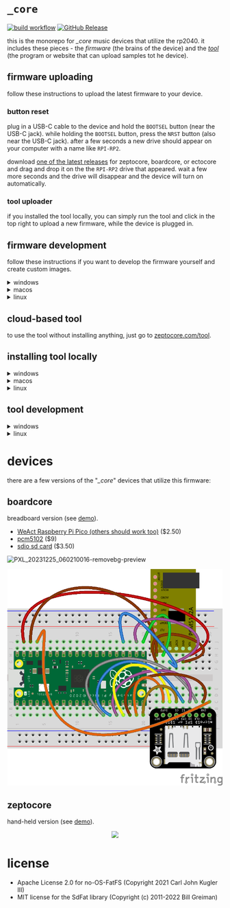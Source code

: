 # `_core`

[![build workflow](https://github.com/schollz/_core/actions/workflows/build.yml/badge.svg)](https://github.com/schollz/_core/actions/workflows/build.yml) [![GitHub Release](https://img.shields.io/github/v/release/schollz/_core)](https://github.com/schollz/_core/releases/latest)


this is the monorepo for *_core* music devices that utilize the rp2040. it includes these pieces - the *firmware* (the brains of the device) and the *[tool](https://zeptocore.com/tool)* (the program or website that can upload samples tot he device).

## firmware uploading

follow these instructions to upload the latest firmware to your device.

### button reset

plug in a USB-C cable to the device and hold the `BOOTSEL` button (near the USB-C jack). while holding the `BOOTSEL` button, press the `NRST` button (also near the USB-C jack). after a few seconds a new drive should appear on your computer with a name like `RPI-RP2`.

download [one of the latest releases](https://github.com/schollz/_core/releases/latest) for zeptocore, boardcore, or ectocore and drag and drop it on the the `RPI-RP2` drive that appeared. wait a few more seconds and the drive will disappear and the device will turn on automatically.


### tool uploader

if you installed the tool locally, you can simply run the tool and click in the top right to upload a new firmware, while the device is plugged in.

## firmware development

follow these instructions if you want to develop the firmware yourself and create custom images.


<details><summary>windows</summary>

Install WSL 2

```
$ wsl --set-default-version 2
$ wsl --install Ubuntu
```

Then restart computer and run 

```
$ wsl --install
```

That should start your system. Then you can follow the Linux directions.

</details>


<details><summary>macos</summary>


First install homebrew:

```
/bin/bash -c "$(curl -fsSL https://raw.githubusercontent.com/Homebrew/install/master/install.sh)"
```

You will need to add Homebrew to your PATH. Do so by running the following two commands:

```
which brew
```

will tell you which path your brew is on. then

```
echo 'eval "$([path to homebrew from command above] shellenv)"' >> /Users/USERNAME/.zprofile (remembering to substitute your username)
eval "$(/opt/homebrew/bin/brew shellenv)"
```

Now you can install the toolchain:

```
brew install cmake python
brew tap ArmMbed/homebrew-formulae
brew install gcc-arm-embedded
```

Now clone the repo and install the Pico SDK

```
git clone https://github.com/schollz/_core
cd _core
export PICO_SDK_PATH=$(pwd)/pico-sdk
git clone -b master https://github.com/raspberrypi/pico-sdk.git
cd pico-sdk &&  git submodule update --init && cd ..
```

Now you should be able to build zeptocore:

```
make clean zeptocore
```

</details>

<details><summary>linux</summary>

Install the pre-requisites:

```
sudo apt install cmake gcc-arm-none-eabi \
    libnewlib-arm-none-eabi \
    libstdc++-arm-none-eabi-newlib \
    git python3 g++
sudo -H python3 -m pip install numpy \
    matplotlib tqdm icecream librosa click
```

Clone this repo and install the Pico SDK:

```
git clone https://github.com/schollz/_core
cd _core
git clone https://github.com/raspberrypi/pico-sdk
cd pico-sdk &&  git submodule update --init && cd ..
export PICO_SDK_PATH=$(pwd)/pico-sdk
```

Do a build:

```
make clean zeptocore
```

(replace '`zeptocore`' with '`ectocore` or '`boardcore`'' if you are building the latter)

</details>


## cloud-based tool

to use the tool without installing anything, just go to [zeptocore.com/tool](https://zeptocore.com/tool).

## installing tool locally


<details><summary>windows</summary>

goto the [latest release](https://github.com/schollz/_core/releases/latest) and download `core_windows_v2.0.7.exe`.

once downloaded, double click on the `.exe` file to run it.

</details>



<details><summary>macos</summary>

to install the `_core` tool on macOS, first open a terminal.

then, if you are on an Intel-based mac install with:

```
curl -L https://github.com/schollz/_core/releases/download/v2.0.7/core_macos_amd64_v2.0.7 > core_macos
```

or, if you are on a M1/M2-based mac install with:

```
curl -L https://github.com/schollz/_core/releases/download/v2.0.7/core_macos_aarch64_v2.0.7 > core_macos
```

then to run, do:

```
chmod +x core_macos && ./core_macos
```


</details>



<details><summary>linux</summary>

goto the [latest release](https://github.com/schollz/_core/releases/latest) and download `core_linux_amd64_v2.0.7`. 

once downloaded, run it from the terminal.


</details>


## tool development 

<details><summary>windows</summary>

First [install Scoop](https://scoop.sh/), open PowerShell terminal and type:

```PowerShell
> Set-ExecutionPolicy -ExecutionPolicy RemoteSigned -Scope CurrentUser
> Invoke-RestMethod -Uri https://get.scoop.sh | Invoke-Expression
```

Then in the Powershell:

```PowerShell
> scoop update
> scoop install go zig sox
```

Now you can build with:

```PowerShell
> cd core
> $env:CGO_ENABLED=1; $env:CC="zig cc"; go build -v -x
```

Now the upload tool can be run by typing

```
./core.exe
```

</details>



<details><summary>linux</summary>

after cloning this repository go into the `core` folder.

make sure Go is installed and then install `air`:

```
> go install github.com/cosmtrek/air@latest
```

now just run 

```
> air
```

and the website will live-reload when developing.

</details>

# devices
there are a few versions of the "*_core*" devices that utilize this firmware:

## boardcore

breadboard version (see [demo](https://www.instagram.com/p/CvzdZTYtV8H/)).

- [WeAct Raspberry Pi Pico (others should work too)](https://www.aliexpress.us/item/3256803521775546.html?gatewayAdapt=glo2usa4itemAdapt) ($2.50)
- [pcm5102](https://www.amazon.com/Comimark-Interface-PCM5102-GY-PCM5102-Raspberry/dp/B07W97D2YC/) ($9)
- [sdio sd card](https://www.adafruit.com/product/4682) ($3.50)

![PXL_20231225_060210016-removebg-preview](https://github.com/schollz/_core/assets/6550035/a33e5fcb-b052-48ba-ab71-0d95d77dea5c)

![boardcore](docs/static/_core_bb.png)

## zeptocore

hand-held version (see [demo](https://www.instagram.com/p/C1PFLGDvB9I/)).

<center>
<img src="https://github.com/schollz/_core/assets/6550035/05e2b34b-efbc-47d1-8ba0-605ad723f85c" width=40%>
</center>


# license

- Apache License 2.0 for no-OS-FatFS (Copyright 2021 Carl John Kugler III)
- MIT license for the SdFat library (Copyright (c) 2011-2022 Bill Greiman)
